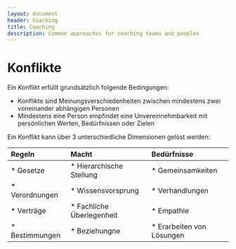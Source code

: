 ```yaml
---
layout: document
header: Coaching
title: Coaching
description: Common approaches for coaching teams and peoples
---
```


# Konflikte

Ein Konflikt erfüllt grundsätzlich folgende Bedingungen:

* Konflikte sind Meinungsverschiedenheiten zwischen mindestens zwei voneinander abhängigen Personen
* Mindestens eine Person empfindet eine Unvereinnehmbarkeit mit persönlichen Werten, Bedürfnissen oder Zielen

Ein Konflikt kann über 3 unterschiedliche Dimensionen gelöst werden:

| Regeln         | Macht                     | Bedürfnisse               |
|:---------------|:--------------------------|:--------------------------|
| * Gesetze      | * Hierarchische Stellung  | * Gemeinsamkeiten         |
| * Verordnungen | * Wissensvorsprung        | * Verhandlungen           |
| * Verträge     | * Fachliche Überlegenheit | * Empathie                |
| * Bestimmungen | * Beziehungne             | * Erarbeiten von Lösungen |


